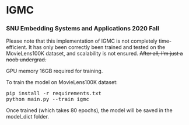 # IGMC
### SNU Embedding Systems and Applications 2020 Fall

Please note that this implementation of IGMC is not completely time-efficient.
It has only been correctly been trained and tested on the MovieLens100K dataset, and scalability is not ensured. ~~After all, I'm just a noob undergrad.~~

GPU memory 16GB required for training. 


To train the model on MovieLens100K dataset:
<pre>pip install -r requirements.txt  
python main.py --train_igmc</pre>

Once trained (which takes 80 epochs), the model will be saved in the model_dict folder. 


